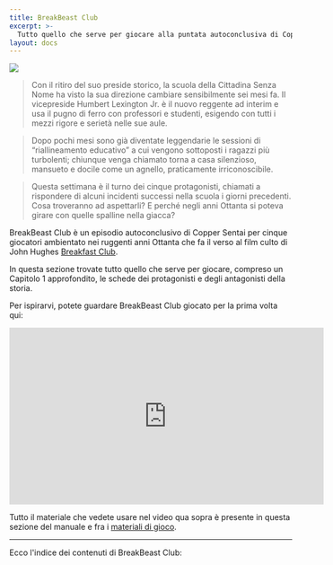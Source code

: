 ```yaml
---
title: BreakBeast Club
excerpt: >-
  Tutto quello che serve per giocare alla puntata autoconclusiva di Copper Sentai chiamata BreakBeast Club.
layout: docs
---
```

![](/images/the-breakbeast-club-cover.jpg)

> Con il ritiro del suo preside storico, la scuola della Cittadina Senza Nome ha visto la sua direzione cambiare sensibilmente sei mesi fa. Il vicepreside Humbert Lexington Jr. è il nuovo reggente ad interim e usa il pugno di ferro con professori e studenti, esigendo con tutti i mezzi rigore e serietà nelle sue aule.

> Dopo pochi mesi sono già diventate leggendarie le sessioni di “riallineamento educativo” a cui vengono sottoposti i ragazzi più turbolenti; chiunque venga chiamato torna a casa silenzioso, mansueto e docile come un agnello, praticamente irriconoscibile.

> Questa settimana è il turno dei cinque protagonisti, chiamati a rispondere di alcuni incidenti successi nella scuola i giorni precedenti. Cosa troveranno ad aspettarli? E perché negli anni Ottanta si poteva girare con quelle spalline nella giacca?

BreakBeast Club è un episodio autoconclusivo di Copper Sentai per cinque giocatori ambientato nei ruggenti anni Ottanta che fa il verso al film culto di John Hughes [Breakfast Club](https://it.wikipedia.org/wiki/Breakfast_Club_\(film\)).

In questa sezione trovate tutto quello che serve per giocare, compreso un Capitolo 1 approfondito, le schede dei protagonisti e degli antagonisti della storia.

Per ispirarvi, potete guardare BreakBeast Club giocato per la prima volta qui:

<iframe width="560" height="315" src="https://www.youtube-nocookie.com/embed/IHGxI9BzFLo" title="YouTube video player" frameborder="0" allow="accelerometer; autoplay; clipboard-write; encrypted-media; gyroscope; picture-in-picture" allowfullscreen></iframe>

Tutto il materiale che vedete usare nel video qua sopra è presente in questa sezione del manuale e fra i <a href="/manuale/materiali">materiali di gioco</a>.

***

Ecco l'indice dei contenuti di BreakBeast Club:
